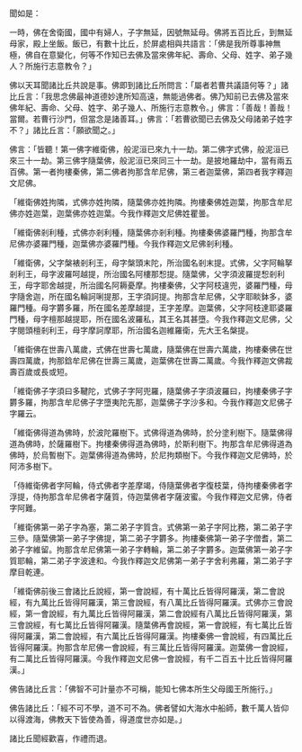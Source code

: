 聞如是：

一時，佛在舍衛國，國中有婦人，子字無延，因號無延母。佛將五百比丘，到無延母家，殿上坐飯。飯已，有數十比丘，於屏處相與共語言：「佛是我所尊事神無極，佛自在意變化，何等不作知已去佛及當來佛年紀、壽命、父母、姓字、弟子幾人？所施行志意教令？」

佛以天耳聞諸比丘共說是事。佛即到諸比丘所問言：「屬者若曹共議語何等？」諸比丘言：「我思念佛最神道德妙達所知高遠，無能過佛者。佛乃知前已去佛及當來佛年紀、壽命、父母、姓字、弟子幾人、所施行志意教令。」佛言：「善哉！善哉！當爾。若曹行沙門，但當念是諸善耳。」佛言：「若曹欲聞已去佛及父母諸弟子姓字不？」諸比丘言：「願欲聞之。」

佛言：「皆聽！第一佛字維衛佛，般泥洹已來九十一劫。第二佛字式佛，般泥洹已來三十一劫。第三佛字隨葉佛，般泥洹已來同三十一劫。是披地羅劫中，當有兩五百佛。第一者拘樓秦佛，第二佛者拘那含牟尼佛，第三者迦葉佛，第四者我字釋迦文尼佛。

「維衛佛姓拘隣，式佛亦姓拘隣，隨葉佛亦姓拘隣。拘樓秦佛姓迦葉，拘那含牟尼佛亦姓迦葉，迦葉佛亦姓迦葉。今我作釋迦文尼佛姓瞿曇。

「維衛佛剎利種，式佛亦剎利種，隨葉佛亦剎利種。拘樓秦佛婆羅門種，拘那含牟尼佛亦婆羅門種，迦葉佛亦婆羅門種。今我作釋迦文尼佛剎利種。

「維衛佛，父字槃裱剎利王，母字槃頭末陀，所治國名剎末提。式佛，父字阿輪拏剎利王，母字波羅呵越提，所治國名阿樓那惒提。隨葉佛，父字須波羅提惒剎利王，母字耶舍越提，所治國名阿耨憂摩。拘樓秦佛，父字阿枝違兜，婆羅門種，母字隨舍迦，所在國名輪訶唎提那，王字須訶提。拘那含牟尼佛，父字耶睒鉢多，婆羅門種。母字欝多羅，所在國名差摩越提，王字差摩。迦葉佛，父字阿枝達耶婆羅門種，母字檀那越提耶，所在國名波羅私，其王名其甚墮。今我作釋迦文尼佛，父字閱頭檀剎利王，母字摩訶摩耶，所治國名迦維羅衛，先大王名槃提。

「維衛佛在世壽八萬歲，式佛在世壽七萬歲，隨葉佛在世壽六萬歲，拘樓秦佛在世壽四萬歲，拘那鋡牟尼佛在世壽三萬歲，迦葉佛在世壽二萬歲。今我作釋迦文佛裁壽百歲或長或短。

「維衛佛子字須曰多鞬陀，式佛子字阿兜羅，隨葉佛子字須波羅曰，拘樓秦佛子字欝多羅，拘那含牟尼佛子字墮夷陀先那，迦葉佛子字沙多和。今我作釋迦文尼佛子字羅云。

「維衛佛得道為佛時，於波陀羅樹下。式佛得道為佛時，於分塗利樹下。隨葉佛得道為佛時，於薩羅樹下。拘樓秦佛得道為佛時，於斯利樹下。拘那含牟尼佛得道為佛時，於烏暫樹下。迦葉佛得道為佛時，於尼拘類樹下。今我作釋迦文尼佛時，於阿沛多樹下。

「侍維衛佛者字阿輪，侍式佛者字差摩竭，侍隨葉佛者字復枝葉，侍拘樓秦佛者字浮提，侍拘那含牟尼佛者字薩質，侍迦葉佛者字薩波蜜。今我作釋迦文尼佛，侍者字阿難。

「維衛佛第一弟子字為塞，第二弟子字質含。式佛第一弟子字阿比務，第二弟子字三參。隨葉佛第一弟子字佛提，第二弟子字欝多。拘樓秦佛第一弟子字僧耆，第二弟子字維留。拘那含牟尼佛第一弟子字轉輪，第二弟子字欝多。迦葉佛第一弟子字質耶輪，第二弟子字波達和。今我作釋迦文尼佛第一弟子字舍利弗羅，第二弟子字摩目乾連。

「維衛佛前後三會諸比丘說經，第一會說經，有十萬比丘皆得阿羅漢，第二會說經，有九萬比丘皆得阿羅漢，第三會說經，有八萬比丘皆得阿羅漢。式佛亦三會說經，第一會說經，有九萬比丘皆得阿羅漢，第二會說經有八萬比丘皆得阿羅漢，第三會說經，有七萬比丘皆得阿羅漢。隨葉佛再會說經，第一會說經，有七萬比丘皆得阿羅漢，第二會說經，有六萬比丘皆得阿羅漢。拘樓秦佛一會說經，有四萬比丘皆得阿羅漢。拘那含牟尼佛一會說經，有三萬比丘皆得阿羅漢。迦葉佛一會說經，有二萬比丘皆得阿羅漢。今我作釋迦文尼佛一會說經，有千二百五十比丘皆得阿羅漢。」

佛告諸比丘言：「佛智不可計量亦不可稱，能知七佛本所生父母國王所施行。」

佛告諸比丘：「經不可不學，道不可不為。佛者譬如大海水中船師，數千萬人皆仰以得渡海，佛教天下皆使為善，得道度世亦如是。」

諸比丘聞經歡喜，作禮而退。